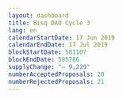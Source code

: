 ```yaml
---
layout: dashboard
title: Bisq DAO Cycle 3
lang: en
calendarStartDate: 17 Jun 2019
calendarEndDate: 17 Jul 2019
blockStartDate: 581107
blockEndDate: 585786
supplyChange: "— 9,229"
numberAcceptedProposals: 20
numberRejectedProposals: 21
---
```

